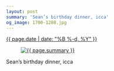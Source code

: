 ```yaml
---
layout: post
summary: 'Sean’s birthday dinner, icca'
og_image: 1700-1280.jpg
---
```


<div class="post">
 <time>
  <a href="/1700">
   {{ page.date | date: "%B %-d, %Y" }}
  </a>
 </time>
 <a href="/1700">
  <figure data-taken="11/13/2022">
   <img alt="{{ page.summary }}" sizes="(min-width: 700px) 50vw, calc(100vw - 2rem)" src="{{ site.assets_url }}/1700-640.jpg" srcset="{{ site.assets_url }}/1700-320.jpg 320w, {{ site.assets_url }}/1700-640.jpg 640w, {{ site.assets_url }}/1700-960.jpg 960w, {{ site.assets_url }}/1700-1280.jpg 1280w"/>
  </figure>
 </a>
 <span>
  Sean’s birthday dinner, icca
 </span>
</div>
